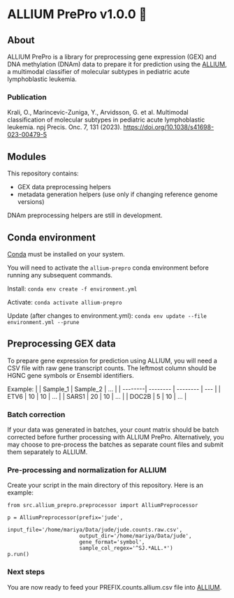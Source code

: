 # ALLIUM PrePro v1.0.0 :garlic:

## About

ALLIUM PrePro is a library for preprocessing gene expression (GEX) and DNA methylation (DNAm) data to prepare it for prediction using the [ALLIUM](https://github.com/Molmed/allium), a multimodal classifier of molecular subtypes in pediatric acute lymphoblastic leukemia.

### Publication

Krali, O., Marincevic-Zuniga, Y., Arvidsson, G. et al. Multimodal classification of molecular subtypes in pediatric acute lymphoblastic leukemia. npj Precis. Onc. 7, 131 (2023). https://doi.org/10.1038/s41698-023-00479-5

## Modules

This repository contains:
- GEX data preprocessing helpers
- metadata generation helpers (use only if changing reference genome versions)

DNAm preprocessing helpers are still in development.

## Conda environment
[Conda](https://docs.conda.io) must be installed on your system.

You will need to activate the `allium-prepro` conda environment before running any subsequent commands.

Install: `conda env create -f environment.yml`

Activate: `conda activate allium-prepro`

Update (after changes to environment.yml): `conda env update --file environment.yml --prune`

## Preprocessing GEX data
To prepare gene expression for prediction using ALLIUM, you will need a CSV file with raw gene transcript counts. The leftmost column should be HGNC gene symbols or Ensembl identifiers.

Example:
|         | Sample_1 | Sample_2 | ... |
| --------| -------- | -------- | --- |
| ETV6    | 10       | 10       | ... |
| SARS1   | 20       | 10       | ... |
| DOC2B   | 5        | 10       | ... |

### Batch correction

If your data was generated in batches, your count matrix should be batch corrected before further processing with ALLIUM PrePro. Alternatively, you may choose to pre-process the batches as separate count files and submit them separately to ALLIUM.

### Pre-processing and normalization for ALLIUM

Create your script in the main directory of this repository. Here is an example:

```
from src.allium_prepro.preprocessor import AlliumPreprocessor

p = AlliumPreprocessor(prefix='jude',
                       input_file='/home/mariya/Data/jude/jude.counts.raw.csv',
                       output_dir='/home/mariya/Data/jude',
                       gene_format='symbol',
                       sample_col_regex='^SJ.*ALL.*')
p.run()
```

### Next steps
You are now ready to feed your PREFIX.counts.allium.csv file into [ALLIUM](https://github.com/Molmed/allium).
